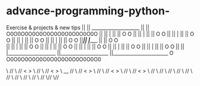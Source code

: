 # advance-programming-python-
Exercise &amp; projects &amp; new tips
||                 ||       ____________________           ||                      ||                                       O0O0O0O0O0O0O0O0O0O0O0O0O
||                 ||       |                              ||                      ||                                     O                           O
||                 ||       |                              ||                      ||                                   O                               O
||                 ||       |                              ||                      ||                                 O                                   O
||                 ||       |                              ||                      ||                               O                                       O
||                 ||       |                              ||                      ||                              O                                          O
||_________________||       |____________________          ||                      ||                               O                                         O             
||                 ||       |                              ||                      ||                                O                                      O
||                 ||       |                              ||                      ||                                 O                                    O
||                 ||       |                              ||                      ||                                  O                                  O
||                 ||       |                              ||                      ||                                   O                               O
||                 ||       |                              ||                      ||                                    O                             O
||                 ||       |____________________          ||____________________  ||_______________________              O O0O0O0O0O0O0O0O0O0O0O0O0O0



\\                    //     \\                    //           <  >
 \\                  //       \\                  //           <    >
  \\   __           //         \\                //           <      >
   \\              //           \\              //           <        > 
    \\            //             \\            //           <          >
     \\          //               \\          //
      \\        //                 \\        //
       \\      //                   \\      //
        \\    //                     \\    //
         \\  //                       \\  //
          \\//                         \\//
